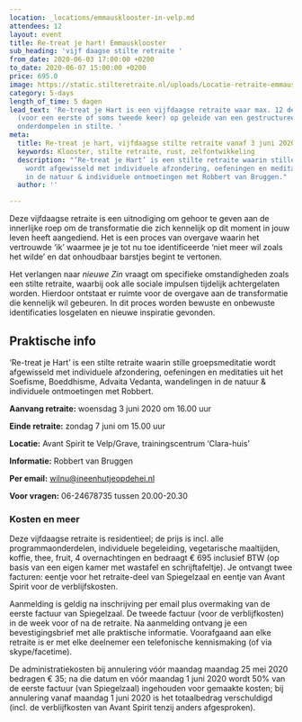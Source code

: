 ```yaml
---
location: _locations/emmausklooster-in-velp.md
attendees: 12
layout: event
title: Re-treat je hart! Emmausklooster
sub_heading: 'vijf daagse stilte retraite '
from_date: 2020-06-03 17:00:00 +0200
to_date: 2020-06-07 15:00:00 +0200
price: 695.0
image: https://static.stilteretraite.nl/uploads/Locatie-retraite-emmausklooster-4.jpg
category: 5-days
length_of_time: 5 dagen
lead_text: 'Re-treat je Hart is een vijfdaagse retraite waar max. 12 deelnemers zich
  (voor een eerste of soms tweede keer) op geleide van een gestructureerd dagprogramma
  onderdompelen in stilte. '
meta:
  title: Re-treat je hart, vijfdaagse stilte retraite vanaf 3 juni 2020
  keywords: Klooster, stilte retraite, rust, zelfontwikkeling
  description: "‘Re-treat je Hart’ is een stilte retraite waarin stille groepsmeditatie
    wordt afgewisseld met individuele afzondering, oefeningen en meditaties, wandelingen
    in de natuur & individuele ontmoetingen met Robbert van Bruggen."
  author: ''

---
```

Deze vijfdaagse retraite is een uitnodiging om gehoor te geven aan de innerlijke roep om de transformatie die zich kennelijk op dit moment in jouw leven heeft aangediend. Het is een proces van overgave waarin het vertrouwde ‘ik’ waarmee je je tot nu toe identifi­ceerde ‘niet meer wil zoals het wilde’ en dat onhoudbaar barstjes begint te vertonen.

Het verlangen naar _nieuwe Zin_ vraagt om specifieke omstandigheden zoals een stilte retraite, waarbij ook alle sociale impulsen tijdelijk achtergelaten worden. Hierdoor ontstaat er ruimte voor de overgave aan de transformatie die kennelijk wil gebeuren. In dit proces worden bewuste en onbewuste identificaties losgelaten en nieuwe inspiratie gevonden.

## Praktische info

‘Re-treat je Hart’ is een stilte retraite waarin stille groepsmeditatie wordt afgewisseld met individuele afzondering, oefeningen en meditaties uit het Soefisme, Boeddhisme, Advaita Vedanta, wandelingen in de natuur & individuele ontmoetingen met Robbert.

**Aanvang retraite:** woensdag 3 juni 2020 om 16.00 uur

**Einde retraite:** zondag 7 juni om 15.00 uur

**Locatie:** Avant Spirit te Velp/Grave, trainingscentrum ‘Clara-huis’

**Informatie:** Robbert van Bruggen

**Per email:** wilnu@ineenhutjeopdehei.nl

**Voor vragen:** 06-24678735 tussen 20.00-20.30

### Kosten en meer

Deze vijfdaagse retraite is residentieel; de prijs is incl. alle programmaonderdelen, individuele begeleiding, vegetarische maaltijden, koffie, thee, fruit, 4 overnachtingen en bedraagt € 695 inclusief BTW (op basis van een eigen kamer met wastafel en schrijftafeltje). Je ontvangt twee facturen: eentje voor het retraite-deel van Spiegelzaal en eentje van Avant Spirit voor de verblijfskosten.

Aanmelding is geldig na inschrijving per email plus overmaking van de eerste factuur van Spiegelzaal. De tweede factuur (voor de verblijfkosten) in de week voor of na de retraite. Na aanmelding ontvang je een bevestigingsbrief met alle praktische informatie. Voorafgaand aan elke retraite is er met elke deelnemer een telefonische kennismaking (of via skype/facetime).

De administratiekosten bij annulering vóór maandag maandag 25 mei 2020 bedragen € 35; na die datum en vóór maandag 1 juni 2020 wordt 50% van de eerste factuur (van Spiegelzaal) ingehouden voor gemaakte kosten; bij annulering vanaf maandag 1 juni 2020  is het totaalbedrag verschuldigd (incl. de verblijfkosten van Avant Spirit tenzij anders afgesproken).